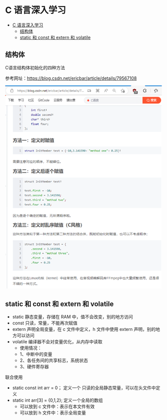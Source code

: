 # C 语言深入学习

- [C 语言深入学习](#c-语言深入学习)
  - [结构体](#结构体)
  - [static 和 const 和 extern 和 volatile](#static-和-const-和-extern-和-volatile)

## 结构体

C语言结构体初始化的四种方法

参考网址：https://blog.csdn.net/ericbar/article/details/79567108

![img](./img/2023-1-13_C_Struct_Init.jpg)

## static 和 const 和 extern 和 volatile

- static 静态变量，存储在 RAM 中，值不会改变，别的地方访问
- const 只读，常量，不能再次赋值
- extern 声明全局变量，在 c 文件中定义，h 文件中使用 extern 声明，别的地方可以访问
- volatile 编译器不会对变量优化，从内存中读取
  - 使用情况：
  - 1、中断中的变量
  - 2、各任务间的共享标志，系统状态
  - 3、硬件寄存器

联合使用

- static const int arr = 0； 定义一个 只读的全局静态常量，可以在头文件中定义
- static int arr[3] = {0,1,2};  定义一个全局的数组
  - 可以放到 c 文件中：表示在本文件有效
  - 可以放到 h 文件中：表示全局变量

